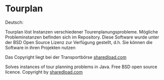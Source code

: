 Tourplan
========

Deutsch:

Tourplan löst Instanzen verschiedener Tourenplanungsprobleme. Mögliche Probleminstanzen befinden sich im Repository. 
Diese Software wurde unter der BSD Open Source Lizenz zur Verfügung gestellt, d.h. Sie können die Software in ihren 
Projekten nutzen

Das Copyright liegt bei der Transportbörse <a href="http://sharedload.com/">sharedload.com</a><br>

Solves instances of tour planning problems in Java. Free BSD open source licence. Copyright by <a href="http://sharedload.com/">sharedload.com</a><br>

